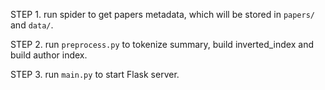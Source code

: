 STEP 1. run spider to get papers metadata, which will be stored in `papers/` and `data/`.

STEP 2. run `preprocess.py` to tokenize summary, build inverted_index and build author index.

STEP 3. run `main.py` to start Flask server.